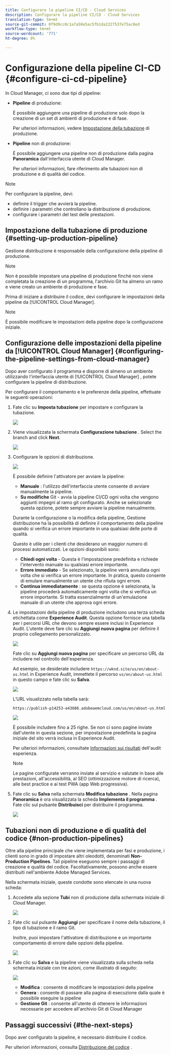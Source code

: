 ```yaml
---
title: Configurare la pipeline CI/CD - Cloud Services
description: Configurare la pipeline CI/CD - Cloud Services
translation-type: tm+mt
source-git-commit: 0f9d9cc0c1a7a50e5ac5fb1da2227537e75ac8ed
workflow-type: tm+mt
source-wordcount: '771'
ht-degree: 0%

---
```



# Configurazione della pipeline CI-CD {#configure-ci-cd-pipeline}

In Cloud Manager, ci sono due tipi di pipeline:

* **Pipeline** di produzione:

   È possibile aggiungere una pipeline di produzione solo dopo la creazione di un set di ambienti di produzione e di fase.

   Per ulteriori informazioni, vedere [Impostazione della tubazione](configure-pipeline.md#setting-up-the-pipeline) di produzione.

* **Pipeline** non di produzione:

   È possibile aggiungere una pipeline non di produzione dalla pagina **Panoramica** dall&#39;interfaccia utente di Cloud Manager.

   Per ulteriori informazioni, fare riferimento alle tubazioni [](configure-pipeline.md#non-production-pipelines) non di produzione e di qualità del codice.

>[!NOTE]
>Per configurare la pipeline, devi:
> * definire il trigger che avvierà la pipeline.
> * definire i parametri che controllano la distribuzione di produzione.
> * configurare i parametri del test delle prestazioni.


## Impostazione della tubazione di produzione {#setting-up-production-pipeline}

Gestione distribuzione è responsabile della configurazione della pipeline di produzione.

>[!NOTE]
>Non è possibile impostare una pipeline di produzione finché non viene completata la creazione di un programma, l&#39;archivio Git ha almeno un ramo e viene creato un ambiente di produzione e fase.

Prima di iniziare a distribuire il codice, devi configurare le impostazioni della pipeline da [!UICONTROL Cloud Manager].

>[!NOTE]
>
>È possibile modificare le impostazioni della pipeline dopo la configurazione iniziale.

## Configurazione delle impostazioni della pipeline da [!UICONTROL Cloud Manager] {#configuring-the-pipeline-settings-from-cloud-manager}

Dopo aver configurato il programma e disporre di almeno un ambiente utilizzando l&#39;interfaccia utente di [!UICONTROL Cloud Manager] , potete configurare la pipeline di distribuzione.

Per configurare il comportamento e le preferenze della pipeline, effettuate le seguenti operazioni:

1. Fate clic su **Imposta tubazione** per impostare e configurare la tubazione.

   ![](assets/set-up-pipeline1.png)

1. Viene visualizzata la schermata **Configurazione tubazione** . Select the branch and click **Next**.

   ![](assets/setup-1.png)

1. Configurare le opzioni di distribuzione.

   ![](assets/setup-2.png)

   È possibile definire l&#39;attivatore per avviare la pipeline:

   * **Manuale** : l&#39;utilizzo dell&#39;interfaccia utente consente di avviare manualmente la pipeline.
   * **Su modifiche** Git - avvia la pipeline CI/CD ogni volta che vengono aggiunti impegni al ramo git configurato. Anche se selezionate questa opzione, potete sempre avviare la pipeline manualmente.

   Durante la configurazione o la modifica della pipeline, Gestione distribuzione ha la possibilità di definire il comportamento della pipeline quando si verifica un errore importante in una qualsiasi delle porte di qualità.

   Questo è utile per i clienti che desiderano un maggior numero di processi automatizzati. Le opzioni disponibili sono:

   * **Chiedi ogni volta** - Questa è l&#39;impostazione predefinita e richiede l&#39;intervento manuale su qualsiasi errore importante.
   * **Errore immediato** - Se selezionato, la pipeline verrà annullata ogni volta che si verifica un errore importante. In pratica, questo consente di emulare manualmente un utente che rifiuta ogni errore.
   * **Continua immediatamente** : se questa opzione è selezionata, la pipeline procederà automaticamente ogni volta che si verifica un errore importante. Si tratta essenzialmente di un&#39;emulazione manuale di un utente che approva ogni errore.


1. Le impostazioni della pipeline di produzione includono una terza scheda etichettata come **Experience Audit**. Questa opzione fornisce una tabella per i percorsi URL che devono sempre essere inclusi in Experience Audit. L&#39;utente deve fare clic su **Aggiungi nuova pagina** per definire il proprio collegamento personalizzato.

   ![](assets/setup-3.png)

   Fate clic su **Aggiungi nuova pagina** per specificare un percorso URL da includere nel controllo dell&#39;esperienza.

   Ad esempio, se desiderate includere `https://wknd.site/us/en/about-us.html` in Experience Audit, immettete il percorso `us/en/about-us.html` in questo campo e fate clic su **Salva**.

   ![](assets/exp-audit4.png)

   L’URL visualizzato nella tabella sarà:

   `https://publish-p14253-e43686.adobeaemcloud.com/us/en/about-us.html`

   ![](assets/exp-audit5.png)

   È possibile includere fino a 25 righe. Se non ci sono pagine inviate dall&#39;utente in questa sezione, per impostazione predefinita la pagina iniziale del sito verrà inclusa in Experience Audit.

   Per ulteriori informazioni, consultate [Informazioni sui risultati](/help/implementing/cloud-manager/experience-audit-testing.md) dell&#39;audit esperienza.

   >[!NOTE]
   > Le pagine configurate verranno inviate al servizio e valutate in base alle prestazioni, all&#39;accessibilità, al SEO (ottimizzazione motore di ricerca), alle best practice e ai test PWA (app Web progressiva).

1. Fate clic su **Salva** nella schermata **Modifica tubazione** . Nella pagina **Panoramica** è ora visualizzata la scheda **Implementa il programma** . Fate clic sul pulsante **Distribuisci** per distribuire il programma.

   ![](assets/configure-pipeline5.png)


## Tubazioni non di produzione e di qualità del codice {#non-production-pipelines}

Oltre alla pipeline principale che viene implementata per fasi e produzione, i clienti sono in grado di impostare altri oleodotti, denominati **Non-Production Pipelines**. Tali pipeline eseguono sempre i passaggi di creazione e qualità del codice. Facoltativamente, possono anche essere distribuiti nell&#39;ambiente Adobe Managed Services.

Nella schermata iniziale, queste condotte sono elencate in una nuova scheda:

1. Accedete alla sezione **Tubi** non di produzione dalla schermata iniziale di Cloud Manager.

   ![](assets/configure-pipeline6.png)

1. Fate clic sul pulsante **Aggiungi** per specificare il nome della tubazione, il tipo di tubazione e il ramo Git.

   Inoltre, puoi impostare l&#39;attivatore di distribuzione e un importante comportamento di errore dalle opzioni della pipeline.

   ![](assets/non-prod-pipe1.png)

1. Fate clic su **Salva** e la pipeline viene visualizzata sulla scheda nella schermata iniziale con tre azioni, come illustrato di seguito:

   ![](assets/configure-pipeline8.png)

   * **Modifica** : consente di modificare le impostazioni della pipeline
   * **Genera** : consente di passare alla pagina di esecuzione dalla quale è possibile eseguire la pipeline
   * **Gestione Git** : consente all&#39;utente di ottenere le informazioni necessarie per accedere all&#39;archivio Git di Cloud Manager

## Passaggi successivi {#the-next-steps}

Dopo aver configurato la pipeline, è necessario distribuire il codice.

Per ulteriori informazioni, consulta [Distribuzione del codice](deploy-code.md) .

